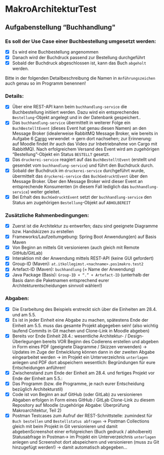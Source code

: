 # MakroArchitekturTest
## Aufgabenstellung “Buchhandlung"
### Es soll der Use Case einer Buchbestellung umgesetzt werden:
- [x] Es wird eine Buchbestellung angenommen
- [x] Danach wird der Buchdruck passend zur Bestellung durchgeführt
- [x] Sobald der Buchdruck abgeschlossen ist, kann das Buch `abgeholt` werden.

Bitte in der folgenden Detailbeschreibung die Namen in `Anführungszeichen` auch genau so im Programm benennen!

### Details:
- [x] Über eine REST-API kann beim `buchhandlung-service` die Buchbestellung initiiert werden. Dazu wird ein entsprechendes `Bestellung`-Objekt angelegt und in der Datenbank gespeichert..
- [x] Das `buchhandlung-service` übermittelt in weiterer Folge ein `BuchBestelltEvent` (dieses Event hat genau diesen Namen) an den Message Broker (idealerweise RabbitMQ Message Broker, wie bereits in Aufgabe 6 [Cargo](https://github.com/practicalddd/practicaldddbook/tree/master) verwendet -> gern dort nachsehen; zur Erinnerung: auf Moodle findet ihr auch das Video zur Inbetriebnahme von Cargo mit RabbitMQ). Nach erfolgreichem Versand des Event wird am zugehörigen “Bestellung”-Objekt ein Status `BESTELLT` gesetzt.
- [x] Das `druckerei-service` reagiert auf das `BuchBestelltEvent` (erstellt und gesendet vom `buchhandlung-service`) und führt den Buchdruck durch.
- [x] Sobald der Buchdruck im `druckerei-service` durchgeführt wurde, übermittelt das `druckerei-service` das `BuchGedrucktEvent` über den Message Broker. Über den Message Broker wird dieser Event an entsprechende Konsumenten (in diesem Fall lediglich das `buchhandlung-service`) weiter geleitet.
- [x] Bei Erhalt des `BuchGedrucktEvent` setzt der `buchhandlung-service` den Status am zugehörigen `Bestellung`-Objekt auf `ABHOLBEREIT`
### Zusätzliche Rahmenbedingungen:
- [x] Zuerst ist die Architektur zu entwerfen; dazu sind geeignete Diagramme bzw. Handskizzen zu erstellen
- [x] Frameworks/Laufzeitumgebung: Spring Boot Anwendung(en) auf Basis Maven
- [x] Von Beginn an mittels Git versionieren (auch gleich mit Remote GitHub/GitLab)
- [x] Interaktion mit der Anwendung mittels REST-API (keine GUI gefordert)
- [x] Group-ID (Maven): `at.itkollegimst.<nachname>.pos1makro.test2`
- [x] Artefact-ID (Maven): `buchhandlung` (= Name der Anwendung)
- [x] Java Package (Basis): `Group-ID + “.” + Artefact-ID` (unterhalb der Basis dann die Paketnamen entsprechend eurer Architekturentscheidungen sinnvoll wählen!)
### Abgaben:
- [x] Die Erarbeitung des Beispiels erstreckt sich über die Einheiten am 28.4. und am 5.5.
- [x] Es ist in jeder Einheit eine Abgabe zu machen, spätestens Ende der Einheit am 5.5. muss das gesamte Projekt abgegeben sein! (also wichtig laufend Commits in Git machen und Clone-Link in Moodle abgeben)
- [x] Bereits vor Ende Einheit 28.4.: wesentliche Architektur- / Design-Überlegungen bereits VOR Beginn des Codierens erstellen und abgeben in Form eines PDF (geeignete Diagramme / Skizzen verwenden)
-> Updates im Zuge der Entwicklung können dann in der zweiten Abgabe eingearbeitet werden
-> im Projekt ein Unterverzeichnis `unterlagen` anlegen und PDF dort abspeichern
  wesentlich: Begründungen für eure Entscheidungen anführen!
- [x] Zwischenstand zum Ende der Einheit am 28.4. und fertiges Projekt vor Ende der Einheit am 5.5.:
- [x] Das Programm (bzw. die Programme, je nach eurer Entscheidung bezüglich Architekturstil)
- [x] Code ist von Beginn an auf GitHub (oder GitLab) zu versionieren Abgaben erfolgen in Form eines GitHub / GitLab Clone-Link zu diesem Repository auf Moodle (zugehörige Abgabe: Überprüfung Makroarchitektur, Teil 2)
- [x] Postman Testcases zum Aufruf der REST-Schnittstelle: zumindest für `Buch bestellen` und `Bestellstatus abfragen`
-> Postman Collections gleich mit beim Projekt in Git versionieren und damit abgebenScreenshot einer erfolgreichen (Buch gedruck / abholbereit) Statusabfrage in Postman-> im Projekt ein Unterverzeichnis `unterlagen` anlegen und Screenshot dort abspeichern und versionieren (muss zu Git hinzugefügt werden!)
-> damit automatisch abgegeben...
